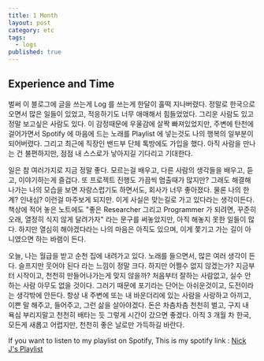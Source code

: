 ```yaml
---
title: 1 Month
layout: post
category: etc
tags:
  - logs
published: true
---
```


## Experience and Time

벌써 이 블로그에 글을 쓰는게 Log 를 쓰는게 한달이 훌떡 지나버렸다. 정말로 한국으로 오면서 많은 일들이 있었고, 적응하기도 너무 애매해서 힘들었었다. 그리운 사람도 있고 정말 보고싶은 사람도 있다. 이 감정때문에 우울감에 살짝 빠져있었지만, 주변에 탄천에 걸어가면서 Spotify 에 마음에 드는 노래를 Playlist 에 넣는것도 나의 행복의 일부분이 되어버렸다. 그리고 최근에 직장인 밴드부 단체 톡방에도 가입을 했다. 아직 사람을 만나는 건 불편하지만, 점점 내 스스로가 낳아지길 기다리고 기대한다.

일은 참 여러가지로 지금 정말 좋다. 모르는걸 배우고, 다른 사람의 생각들을 배우고, 듣고, 이야기하는게 즐겁다. 또 프로젝트 진행도 가끔씩 멈출때가 많지만? 그래도 해결해 나가는 나의 모습을 보면 자랑스럽기도 하면서도, 회사가 너무 좋아졌다. 물론 나의 한계? 인내심? 이런걸 마주보게 되지만. 이게 사실은 맞는길로 가고 있다라는 생각이든다. 책상에 적어 놓은 노트에도 "좋은 Researcher 그리고 Programmer 가 되려면, 꾸준히 오래, 열정히 식지 않게 달려가자" 라는 문구를 써놓았지만, 아직 해놓지 못한 일들이 많다. 하지만 열심히 해야겠다라는 나의 마음은 아직도 있으며, 이게 쫓기고 가는 길이 아니였으면 하는 바램이 든다.

오늘, 나는 월급을 받고 순천 집에 내려가고 있다. 노래를 들으면서, 많은 여러 생각이 든다. 슬프지만 웃어야 된다 라는 느낌이 정말 크다. 하지만 어쩔수 없지 않겠는가? 지금부터 시작이고, 천천히 만들어나가는게 맞지 않을까? 처음부터 잘하는 사람없고, 실수 안하는 사람 아무도 없을 것이다. 그러기 때문에 포기라는 단어는 아쉬운것이고, 도전이라는 생각밖에 안든다. 항상 내 주변에 또는 내 바운더리에 있는 사람을 사랑하고 아끼고, 이쁜 말 해주고, 들어주고, 그런 삶을 살아야겠다. 돈은 차츰차츰 천천히 벌고, 구지 내 욕심 부리지말고 천천히 배타는 듯 그렇게 시간이 갔으면 좋겠다. 아직 3 개월 차 한국, 모든게 새롭고 어렵지만, 천천히 좋은 날로만 가득하길 바란다.

If you want to listen to my playlist on Spotify, This is my spotify link : [Nick J's Playlist](https://open.spotify.com/user/1298732922)
